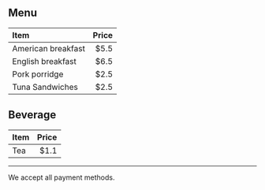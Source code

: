 ## Menu
|Item |Price|
|:-----|-----:|
|American breakfast|$5.5|
|English breakfast|$6.5|
|Pork porridge|$2.5|
|Tuna Sandwiches|$2.5|


## Beverage

|Item |Price|
|:-----|-----:|
|Tea|$1.1|

---
We accept all payment methods.